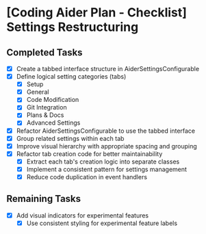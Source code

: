 # [Coding Aider Plan - Checklist] Settings Restructuring

## Completed Tasks
- [x] Create a tabbed interface structure in AiderSettingsConfigurable
- [x] Define logical setting categories (tabs)
  - [x] Setup
  - [x] General
  - [x] Code Modification
  - [x] Git Integration
  - [x] Plans & Docs
  - [x] Advanced Settings
- [x] Refactor AiderSettingsConfigurable to use the tabbed interface
- [x] Group related settings within each tab
- [x] Improve visual hierarchy with appropriate spacing and grouping
- [x] Refactor tab creation code for better maintainability
  - [x] Extract each tab's creation logic into separate classes
  - [x] Implement a consistent pattern for settings management
  - [x] Reduce code duplication in event handlers

## Remaining Tasks
- [x] Add visual indicators for experimental features
  - [x] Use consistent styling for experimental feature labels
